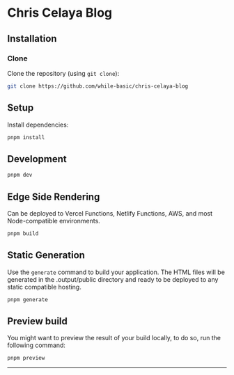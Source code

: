 # Chris Celaya Blog

## Installation

### Clone

Clone the repository (using `git clone`):

```bash
git clone https://github.com/while-basic/chris-celaya-blog
```

## Setup

Install dependencies:

```bash
pnpm install
```

## Development

```bash
pnpm dev
```

## Edge Side Rendering

Can be deployed to Vercel Functions, Netlify Functions, AWS, and most Node-compatible environments.

```bash
pnpm build
```

## Static Generation

Use the `generate` command to build your application.
The HTML files will be generated in the .output/public directory and ready to be deployed to any static compatible hosting.

```bash
pnpm generate
```

## Preview build

You might want to preview the result of your build locally, to do so, run the following command:

```bash
pnpm preview
```

---
